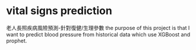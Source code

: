 # vital signs prediction

老人長照疾病風險預測-針對復健/生理參數
the purpose of this project is that I want to predict blood pressure from historical data which use XGBoost and prophet.
